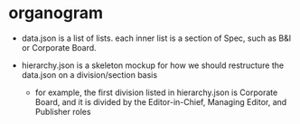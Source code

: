 # organogram

* data.json is a list of lists. each inner list is a section of Spec, such as B&I or Corporate Board. 

* hierarchy.json is a skeleton mockup for how we should restructure the data.json on a division/section basis

  * for example, the first division listed in hierarchy.json is Corporate Board, and it is divided by the Editor-in-Chief, Managing Editor, and Publisher roles
